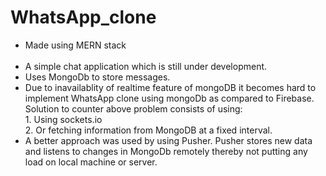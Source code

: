 # WhatsApp_clone
- Made using MERN stack<br/><br/>
- A simple chat application which is still under development.<br/>
- Uses MongoDb to store messages.<br/>
- Due to inavailablity of realtime feature of mongoDB it becomes hard to implement WhatsApp clone using mongoDb as compared to Firebase.<br/>
   Solution to counter above problem consists of using:<br/>
        1. Using sockets.io<br/>
        2. Or fetching information from MongoDB at a fixed interval.<br/>
- A better approach was used by using Pusher. Pusher stores new data and listens to changes in MongoDb remotely thereby not putting any load on local machine or server.
